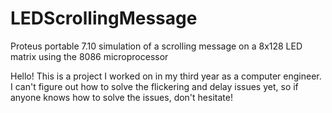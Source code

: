 # LEDScrollingMessage
Proteus portable 7.10 simulation of a scrolling message on a 8x128 LED matrix using the 8086 microprocessor

Hello! This is a project I worked on in my third year as a computer engineer. I can't figure out how to solve the flickering and delay issues yet, so if anyone knows how to solve the issues, don't hesitate!
